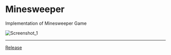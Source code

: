 # Minesweeper
Implementation of Minesweeper Game


![Screenshot_1](https://user-images.githubusercontent.com/48175119/75613578-f9c53000-5b37-11ea-9aae-653d46b226d1.jpg)
<hr />
<a href="https://github.com/WahahaQ/Minesweeper/releases">Release</a>
